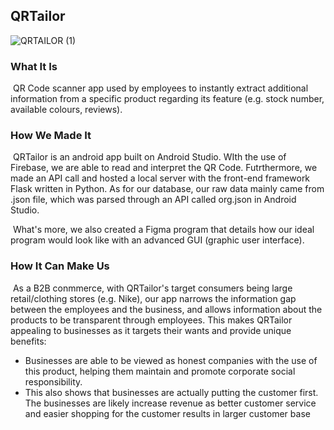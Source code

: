 ##  QRTailor

![QRTAILOR (1)](/Users/ding/Downloads/QRTAILOR.PNG)



### What It Is

​		QR Code scanner app used by employees to instantly extract additional information from a specific product regarding its feature (e.g. stock number, available colours, reviews).

### How We Made It

​		QRTailor is an android app built on Android Studio. WIth the use of Firebase, we are able to read and interpret the QR Code. Futrthermore, we made an API call and hosted a local server with the front-end framework Flask written in Python. As for our database, our raw data mainly came from .json file, which was parsed through an API called org.json in Android Studio. 

​		What's more, we also created a Figma program that details how our ideal program would look like with an advanced GUI (graphic user interface).

### How It Can Make Us

​		As a B2B conmmerce, with QRTailor's target consumers being large retail/clothing stores (e.g. Nike), our app narrows the information gap between the employees and the business, and allows information about the products to be transparent through employees. This makes QRTailor appealing to businesses as it targets their wants and provide unique benefits:

* Businesses are able to be viewed as honest companies with the use of this product, helping them maintain and promote corporate social responsibility.
* This also shows that businesses are actually putting the customer first. The businesses are likely increase revenue as better customer service and easier shopping for the customer results in larger customer base